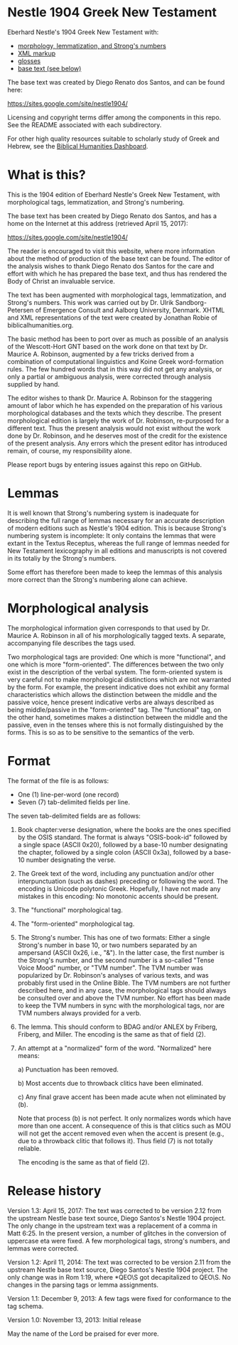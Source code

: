 Nestle 1904 Greek New Testament 
===============================

Eberhard Nestle's 1904 Greek New Testament with:

- [morphology, lemmatization, and Strong's numbers](./morph)
- [XML markup](./xml)
- [glosses](./glosses)
- [base text (see below)](./xhtml)

The base text was created by Diego Renato dos Santos, and can be found here:

https://sites.google.com/site/nestle1904/

Licensing and copyright terms differ among the components in this repo.  See the README associated with each subdirectory.

For other high quality resources suitable to scholarly study of Greek and Hebrew, see the [Biblical Humanities Dashboard](http://biblicalhumanities.org/dashboard/).


What is this?
=============

This is the 1904 edition of Eberhard Nestle's Greek New Testament,
with morphological tags, lemmatization, and Strong's numbering.

The base text has been created by Diego Renato dos Santos, and has a
home on the Internet at this address (retrieved April 15, 2017):

https://sites.google.com/site/nestle1904/

The reader is encouraged to visit this website, where more information
about the method of production of the base text can be found.  The
editor of the analysis wishes to thank Diego Renato dos Santos for the
care and effort with which he has prepared the base text, and thus has
rendered the Body of Christ an invaluable service.

The text has been augmented with morphological tags, lemmatization,
and Strong's numbers.  This work was carried out by Dr. Ulrik
Sandborg-Petersen of Emergence Consult and Aalborg University,
Denmark.  XHTML and XML representations of the text were created by 
Jonathan Robie of biblicalhumanities.org. 

The basic method has been to port over as much as possible of an
analysis of the Wescott-Hort GNT based on the work done on that text
by Dr. Maurice A. Robinson, augmented by a few tricks derived from a
combination of computational linguistics and Koine Greek
word-formation rules.  The few hundred words that in this way did not
get any analysis, or only a partial or ambiguous analysis, were
corrected through analysis supplied by hand.

The editor wishes to thank Dr. Maurice A. Robinson for the staggering
amount of labor which he has expended on the preparation of his
various morphological databases and the texts which they describe. The
present morphological edition is largely the work of Dr. Robinson,
re-purposed for a different text. Thus the present analysis would not
exist without the work done by Dr. Robinson, and he deserves most of
the credit for the existence of the present analysis.  Any errors
which the present editor has introduced remain, of course, my
responsibility alone.

Please report bugs by entering issues against this repo on GitHub.


Lemmas
======

It is well known that Strong's numbering system is inadequate for
describing the full range of lemmas necessary for an accurate
description of modern editions such as Nestle's 1904 edition.  This is
because Strong's numbering system is incomplete: It only contains the
lemmas that were extant in the Textus Receptus, whereas the full range
of lemmas needed for New Testament lexicography in all editions and
manuscripts is not covered in its totaliy by the Strong's
numbers. 

Some effort has therefore been made to keep the lemmas of this
analysis more correct than the Strong's numbering alone can achieve.


Morphological analysis
======================

The morphological information given corresponds to that used by
Dr. Maurice A. Robinson in all of his morphologically tagged texts.  A
separate, accompanying file describes the tags used.

Two morphological tags are provided: One which is more "functional",
and one which is more "form-oriented".  The differences between the
two only exist in the description of the verbal system.  The
form-oriented system is very careful not to make morphological
distinctions which are not warranted by the form.  For example, the
present indicative does not exhibit any formal characteristics which
allows the distinction between the middle and the passive voice, hence
present indicative verbs are always described as being middle/passive
in the "form-oriented" tag.  The "functional" tag, on the other hand,
sometimes makes a distinction between the middle and the passive, even
in the tenses where this is not formally distinguished by the forms.
This is so as to be sensitive to the semantics of the verb.


Format
======

The format of the file is as follows:

- One (1) line-per-word (one record)
- Seven (7) tab-delimited fields per line.

The seven tab-delimited fields are as follows:

1) Book chapter:verse designation, where the books are the ones
   specified by the OSIS standard.  The format is always
   "OSIS-book-id" followed by a single space (ASCII 0x20), followed by
   a base-10 number designating the chapter, followed by a single
   colon (ASCII 0x3a), followed by a base-10 number designating the
   verse.

2) The Greek text of the word, including any punctuation and/or other
   interpunctuation (such as dashes) preceding or following the word.
   The encoding is Unicode polytonic Greek.  Hopefully, I have not
   made any mistakes in this encoding: No monotonic accents should be
   present.

3) The "functional" morphological tag.

4) The "form-oriented" morphological tag.

5) The Strong's number. This has one of two formats: Either a single
   Strong's number in base 10, or two numbers separated by an
   ampersand (ASCII 0x26, i.e., "&"). In the latter case, the first
   number is the Strong's number, and the second number is a so-called
   "Tense Voice Mood" number, or "TVM number".  The TVM number was
   popularized by Dr. Robinson's analyses of various texts, and was
   probably first used in the Online Bible.  The TVM numbers are not
   further described here, and in any case, the morphological tags
   should always be consulted over and above the TVM number.  No
   effort has been made to keep the TVM numbers in sync with the
   morphological tags, nor are TVM numbers always provided for a verb.

6) The lemma.  This should conform to BDAG and/or ANLEX by Friberg,
   Friberg, and Miller.  The encoding is the same as that of field
   (2).

7) An attempt at a "normalized" form of the word.  "Normalized" here
   means:

   a) Punctuation has been removed.

   b) Most accents due to throwback clitics have been eliminated.

   c) Any final grave accent has been made acute when not eliminated
   by (b).

   Note that process (b) is not perfect. It only normalizes words
   which have more than one accent.  A consequence of this is that
   clitics such as MOU will not get the accent removed even when the
   accent is present (e.g., due to a throwback clitic that follows
   it).  Thus field (7) is not totally reliable.

   The encoding is the same as that of field (2).


Release history
===============

Version 1.3: April 15, 2017: The text was corrected to be version 2.12
             from the upstream Nestle base text source, Diego Santos's
             Nestle 1904 project.  The only change in the upstream
             text was a replacement of a comma in Matt 6:25.  In the
             present version, a number of glitches in the conversion
             of uppercase eta were fixed.  A few morphological tags,
             strong's numbers, and lemmas were corrected.

Version 1.2: April 11, 2014: The text was corrected to be version 2.11
             from the upstream Nestle base text source, Diego Santos's
             Nestle 1904 project.  The only change was in Rom 1:19,
             where *QEO\\S got decapitalized to QEO\\S.  No changes in
             the parsing tags or lemma assignments.

Version 1.1:  December 9, 2013: A few tags were fixed for conformance
              to the tag schema.

Version 1.0:  November 13, 2013: Initial release


May the name of the Lord be praised for ever more.
